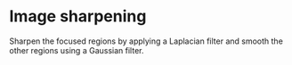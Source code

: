 # Image sharpening

Sharpen the focused regions by applying a Laplacian filter and smooth the other regions using a Gaussian filter.
